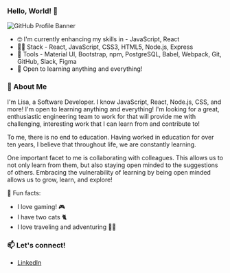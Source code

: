 ### Hello, World! 👋

![GitHub Profile Banner](https://user-images.githubusercontent.com/109618931/214975616-975fc3ca-9a10-4218-9f90-c5b318ce73df.png)


- 🤓 I'm currently enhancing my skills in - JavaScript, React
- 👩‍💻 Stack - React, JavaScript, CSS3, HTML5, Node.js, Express
- 🧰 Tools - Material UI, Bootstrap, npm, PostgreSQL, Babel, Webpack, Git, GitHub, Slack, Figma
- 🧠 Open to learning anything and everything!


### 💬 About Me
I'm Lisa, a Software Developer. I know JavaScript, React, Node.js, CSS, and more! I'm open to learning anything and everything! I'm looking for a great, enthusiastic engineering team to work for that will provide me with challenging, interesting work that I can learn from and contribute to!

To me, there is no end to education. Having worked in education for over ten years, I believe that throughout life, we are constantly learning. 

One important facet to me is collaborating with colleagues. This allows us to not only learn from them, but also staying open minded to the suggestions of others. Embracing the vulnerability of learning by being open minded allows us to grow, learn, and explore!

🥳 Fun facts:
- I love gaming! 🎮
- I have two cats 🐈
- I love traveling and adventuring 🏃‍♀️

### 📫 Let's connect!
- [LinkedIn](https://www.linkedin.com/in/lisa--nguyen/)

